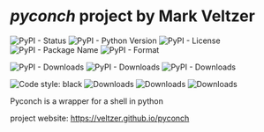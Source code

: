 
# *pyconch* project by Mark Veltzer

![PyPI - Status](https://img.shields.io/pypi/status/pyconch)
![PyPI - Python Version](https://img.shields.io/pypi/pyversions/pyconch)
![PyPI - License](https://img.shields.io/pypi/l/pyconch)
![PyPI - Package Name](https://img.shields.io/pypi/v/pyconch)
![PyPI - Format](https://img.shields.io/pypi/format/pyconch)

![PyPI - Downloads](https://img.shields.io/pypi/dd/pyconch)
![PyPI - Downloads](https://img.shields.io/pypi/dw/pyconch)
![PyPI - Downloads](https://img.shields.io/pypi/dm/pyconch)

![Code style: black](https://img.shields.io/badge/code%20style-black-000000.svg)
![Downloads](https://pepy.tech/badge/pyconch)
![Downloads](https://pepy.tech/badge/pyconch/month)
![Downloads](https://pepy.tech/badge/pyconch/week)


Pyconch is a wrapper for a shell in python

project website: <https://veltzer.github.io/pyconch>


